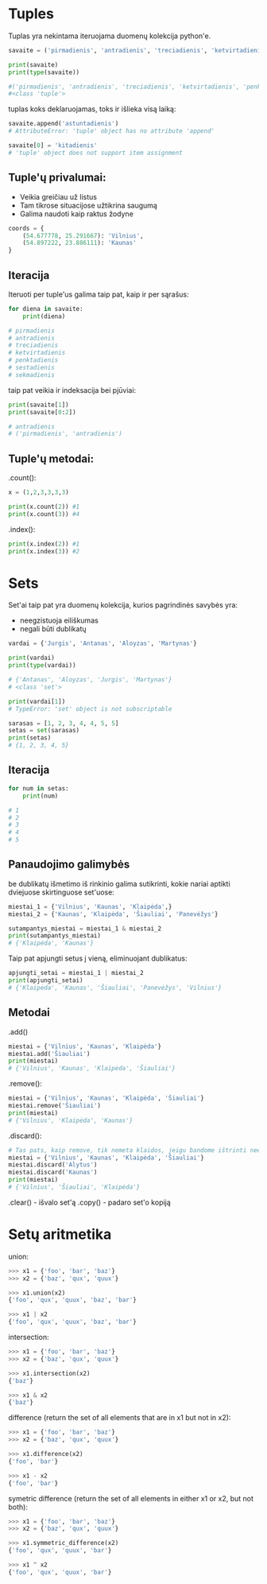 # Tuples

Tuplas yra nekintama iteruojama duomenų kolekcija python'e.

```python
savaite = ('pirmadienis', 'antradienis', 'treciadienis', 'ketvirtadienis', 'penktadienis', 'sestadienis', 'sekmadienis')

print(savaite)
print(type(savaite))

#('pirmadienis', 'antradienis', 'treciadienis', 'ketvirtadienis', 'penktadienis', 'sestadienis', 'sekmadienis')
#<class 'tuple'>
```

tuplas koks deklaruojamas, toks ir išlieka visą laiką:

```python
savaite.append('astuntadienis')
# AttributeError: 'tuple' object has no attribute 'append'
```

```python
savaite[0] = 'kitadienis'
# 'tuple' object does not support item assignment
```

## Tuple'ų privalumai:

- Veikia greičiau už listus
- Tam tikrose situacijose užtikrina saugumą
- Galima naudoti kaip raktus žodyne

```python
coords = {
    (54.677778, 25.291667): 'Vilnius',
    (54.897222, 23.886111): 'Kaunas'
}
```

## Iteracija

Iteruoti per tuple'us galima taip pat, kaip ir per sąrašus:

```python
for diena in savaite:
    print(diena)

# pirmadienis
# antradienis
# treciadienis
# ketvirtadienis
# penktadienis
# sestadienis
# sekmadienis
```

taip pat veikia ir indeksacija bei pjūviai:

```python
print(savaite[1])
print(savaite[0:2])

# antradienis
# ('pirmadienis', 'antradienis')
```

## Tuple'ų metodai:

.count():

```python
x = (1,2,3,3,3,3)

print(x.count(2)) #1
print(x.count(3)) #4
```

.index():

```python
print(x.index(2)) #1
print(x.index(3)) #2
```

# Sets

Set'ai taip pat yra duomenų kolekcija, kurios pagrindinės savybės yra:

- neegzistuoja eiliškumas
- negali būti dublikatų

```python
vardai = {'Jurgis', 'Antanas', 'Aloyzas', 'Martynas'}

print(vardai)
print(type(vardai))

# {'Antanas', 'Aloyzas', 'Jurgis', 'Martynas'}
# <class 'set'>
```

```python
print(vardai[1])
# TypeError: 'set' object is not subscriptable
```

```python
sarasas = [1, 2, 3, 4, 4, 5, 5]
setas = set(sarasas)
print(setas)
# {1, 2, 3, 4, 5}
```

## Iteracija

```python
for num in setas:
    print(num)

# 1
# 2
# 3
# 4
# 5
```

## Panaudojimo galimybės

be dublikatų išmetimo iš rinkinio galima sutikrinti, kokie nariai aptikti dviejuose skirtinguose set'uose:

```python
miestai_1 = {'Vilnius', 'Kaunas', 'Klaipėda',}
miestai_2 = {'Kaunas', 'Klaipėda', 'Šiauliai', 'Panevėžys'}

sutampantys_miestai = miestai_1 & miestai_2
print(sutampantys_miestai)
# {'Klaipėda', 'Kaunas'}
```

Taip pat apjungti setus į vieną, eliminuojant dublikatus:

```python
apjungti_setai = miestai_1 | miestai_2
print(apjungti_setai)
# {'Klaipėda', 'Kaunas', 'Šiauliai', 'Panevėžys', 'Vilnius'}
```

## Metodai

.add()

```python
miestai = {'Vilnius', 'Kaunas', 'Klaipėda'}
miestai.add('Šiauliai')
print(miestai)
# {'Vilnius', 'Kaunas', 'Klaipėda', 'Šiauliai'}
```

.remove():

```python
miestai = {'Vilnius', 'Kaunas', 'Klaipėda', 'Šiauliai'}
miestai.remove('Šiauliai')
print(miestai)
# {'Vilnius', 'Klaipėda', 'Kaunas'}
```

.discard():

```python
# Tas pats, kaip remove, tik nemeta klaidos, jeigu bandome ištrinti neegzistuojantį narį
miestai = {'Vilnius', 'Kaunas', 'Klaipėda', 'Šiauliai'}
miestai.discard('Alytus')
miestai.discard('Kaunas')
print(miestai)
# {'Vilnius', 'Šiauliai', 'Klaipėda'}
```

.clear() - išvalo set'ą
.copy() - padaro set'o kopiją

# Setų aritmetika

union:

```python
>>> x1 = {'foo', 'bar', 'baz'}
>>> x2 = {'baz', 'qux', 'quux'}

>>> x1.union(x2)
{'foo', 'qux', 'quux', 'baz', 'bar'}

>>> x1 | x2
{'foo', 'qux', 'quux', 'baz', 'bar'}
```

intersection:

```python
>>> x1 = {'foo', 'bar', 'baz'}
>>> x2 = {'baz', 'qux', 'quux'}

>>> x1.intersection(x2)
{'baz'}

>>> x1 & x2
{'baz'}
```

difference (return the set of all elements that are in x1 but not in x2):

```python
>>> x1 = {'foo', 'bar', 'baz'}
>>> x2 = {'baz', 'qux', 'quux'}

>>> x1.difference(x2)
{'foo', 'bar'}

>>> x1 - x2
{'foo', 'bar'}
```

symetric difference (return the set of all elements in either x1 or x2, but not both):

```python
>>> x1 = {'foo', 'bar', 'baz'}
>>> x2 = {'baz', 'qux', 'quux'}

>>> x1.symmetric_difference(x2)
{'foo', 'qux', 'quux', 'bar'}

>>> x1 ^ x2
{'foo', 'qux', 'quux', 'bar'}
```
